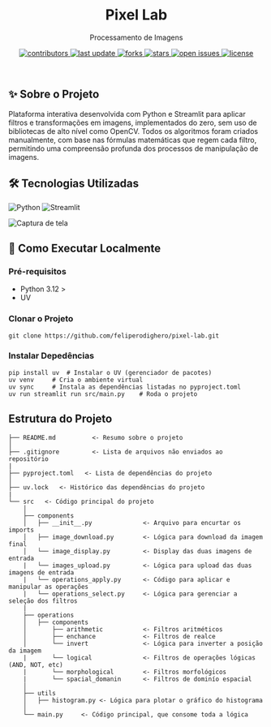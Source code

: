 <div align="center">

  <h1>Pixel Lab</h1>

  <p>
    Processamento de Imagens
  </p>

<p>
  <a href="https://github.com/feliperodighero/hotel-reservations/graphs/contributors">
    <img src="https://img.shields.io/github/contributors/feliperodighero/hotel-reservations" alt="contributors" />
  </a>
  <a href="">
    <img src="https://img.shields.io/github/last-commit/feliperodighero/hotel-reservations" alt="last update" />
  </a>
  <a href="https://github.com/feliperodighero/hotel-reservations/network/members">
    <img src="https://img.shields.io/github/forks/feliperodighero/hotel-reservations" alt="forks" />
  </a>
  <a href="https://github.com/feliperodighero/hotel-reservations/stargazers">
    <img src="https://img.shields.io/github/stars/feliperodighero/hotel-reservations" alt="stars" />
  </a>
  <a href="https://github.com/feliperodighero/hotel-reservations/issues/">
    <img src="https://img.shields.io/github/issues/feliperodighero/hotel-reservations" alt="open issues" />
  </a>
  <a href="https://github.com/feliperodighero/hotel-reservations/blob/master/LICENSE">
    <img src="https://img.shields.io/github/license/feliperodighero/hotel-reservations.svg" alt="license" />
  </a>
</p>
</div>
<br />

## ✨ Sobre o Projeto

Plataforma interativa desenvolvida com Python e Streamlit para aplicar filtros e transformações em imagens, implementados do zero, sem uso de bibliotecas de alto nível como OpenCV. Todos os algoritmos foram criados manualmente, com base nas fórmulas matemáticas que regem cada filtro, permitindo uma compreensão profunda dos processos de manipulação de imagens.

## 🛠 Tecnologias Utilizadas

<p>
  <img src="https://img.shields.io/badge/Python-3776AB?logo=python&logoColor=fff&style=for-the-badge" alt="Python" />
  <img src="https://img.shields.io/badge/Streamlit-FF4B4B?logo=streamlit&logoColor=fff&style=for-the-badge" alt="Streamlit" />
</p>

![Captura de tela](https://github.com/user-attachments/assets/32447927-0201-4088-9339-1fd3b45e6a54)

## 🚀 Como Executar Localmente

### Pré-requisitos

- Python 3.12 >
- UV

### Clonar o Projeto

`git clone https://github.com/feliperodighero/pixel-lab.git`

### Instalar Depedências

````
pip install uv  # Instalar o UV (gerenciador de pacotes)
uv venv     # Cria o ambiente virtual
uv sync     # Instala as dependências listadas no pyproject.toml
uv run streamlit run src/main.py    # Roda o projeto
````

## Estrutura do Projeto

```
├── README.md          <- Resumo sobre o projeto
│
├── .gitignore         <- Lista de arquivos não enviados ao repositório
|
├── pyproject.toml   <- Lista de dependências do projeto
│
├── uv.lock   <- Histórico das dependências do projeto
|
└── src   <- Código principal do projeto
    │
    ├── components
    │   ├── __init__.py              <- Arquivo para encurtar os imports
    │   ├── image_download.py        <- Lógica para download da imagem final
    │   └── image_display.py         <- Display das duas imagens de entrada
    |   └── images_upload.py         <- Lógica para upload das duas imagens de entrada
    |   └── operations_apply.py      <- Código para aplicar e manipular as operações
    |   └── operations_select.py     <- Lógica para gerenciar a seleção dos filtros
    |
    ├── operations
    │   ├── components
    │       ├── arithmetic           <- Filtros aritméticos
    │       ├── enchance             <- Filtros de realce
    │       └── invert               <- Lógica para inverter a posição da imagem
    |       └── logical              <- Filtros de operações lógicas (AND, NOT, etc)
    |       └── morphological        <- Filtros morfológicos
    |       └── spacial_domanin      <- Filtros de dominío espacial
    │
    ├── utils
    │   ├── histogram.py <- Lógica para plotar o gráfico do histograma
    │
    └── main.py     <- Código principal, que consome toda a lógica
```
